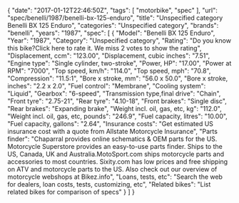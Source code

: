 {
    "date": "2017-01-12T22:46:50Z",
    "tags": [
        "motorbike",
        "spec"
    ],
    "url": "spec\/benelli\/1987\/benelli-bx-125-enduro",
    "title": "Unspecified category Benelli BX 125 Enduro",
    "categories": "Unspecified category",
    "brands": "benelli",
    "years": "1987",
    "spec": [
        {
            "Model": "Benelli BX 125 Enduro",
            "Year": "1987",
            "Category": "Unspecified category",
            "Rating": "Do you know this bike?Click here to rate it. We miss 2 votes to show the rating",
            "Displacement, ccm": "123.00",
            "Displacement, cubic inches": "7.51",
            "Engine type": "Single cylinder, two-stroke",
            "Power, HP": "17.00",
            "Power at RPM": "7000",
            "Top speed, km\/h": "114.0",
            "Top speed, mph": "70.8",
            "Compression": "11.5:1",
            "Bore x stroke, mm": "56.0 x 50.0",
            "Bore x stroke, inches": "2.2 x 2.0",
            "Fuel control": "Membrane",
            "Cooling system": "Liquid",
            "Gearbox": "6-speed",
            "Transmission type,final drive": "Chain",
            "Front tyre": "2.75-21",
            "Rear tyre": "4.10-18",
            "Front brakes": "Single disc",
            "Rear brakes": "Expanding brake",
            "Weight incl. oil, gas, etc, kg": "112.0",
            "Weight incl. oil, gas, etc, pounds": "246.9",
            "Fuel capacity, litres": "10.00",
            "Fuel capacity, gallons": "2.64",
            "Insurance costs": "Get estimated US insurance cost with a quote from Allstate Motorcycle Insurance",
            "Parts finder": "Chaparral provides online schematics & OEM parts for the US.   Motorcycle Superstore provides an easy-to-use parts finder. Ships to the US, Canada, UK and Australia.MotoSport.com ships motorcycle parts and accessories to most countries.    Sixity.com has low prices and free shipping on ATV and motorcycle parts to the US. Also check out our overview of motorcycle webshops at Bikez.info",
            "Loans, tests, etc": "Search the web for dealers, loan costs, tests, customizing, etc",
            "Related bikes": "List related bikes for comparison of specs"
        }
    ]
}